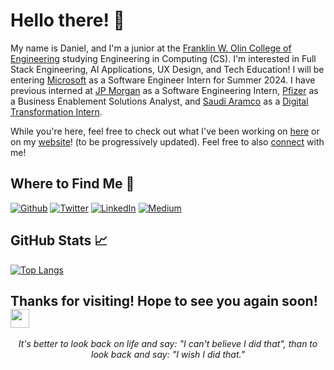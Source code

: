 # Hello there! 👋

My name is Daniel, and I'm a junior at the [Franklin W. Olin College of Engineering](https://www.olin.edu/) studying Engineering in Computing (CS). I'm interested in Full Stack Engineering, AI Applications, UX Design, and Tech Education! I will be entering [Microsoft](https://www.microsoft.com/en-us/) as a Software Engineer Intern for Summer 2024. I have previous interned at [JP Morgan](https://www.jpmorgan.com/global) as a Software Engineering Intern, [Pfizer](https://www.pfizer.com/) as a Business Enablement Solutions Analyst, and [Saudi Aramco](https://www.aramco.com/) as a [Digital Transformation Intern](https://youtu.be/l2-v8Wp2RjI?t=203).

While you're here, feel free to check out what I've been working on [here](https://github.com/DanPark13?tab=repositories) or on my [website](https://danpark13.github.io/)! (to be progressively updated). Feel free to also [connect](https://www.linkedin.com/in/dxnpxrk) with me!

## Where to Find Me 🔎

<p><a href="https://github.com/DanPark13" target="_blank"><img alt="Github" src="https://img.shields.io/badge/GitHub-%2312100E.svg?&style=for-the-badge&logo=Github&logoColor=white" /></a> <a href="https://twitter.com/dxnpxrk" target="_blank"><img alt="Twitter" src="https://img.shields.io/badge/twitter-%231DA1F2.svg?&style=for-the-badge&logo=twitter&logoColor=white" /></a> <a href="https://www.linkedin.com/in/dxnpxrk/" target="_blank"><img alt="LinkedIn" src="https://img.shields.io/badge/linkedin-%230077B5.svg?&style=for-the-badge&logo=linkedin&logoColor=white" /></a> <a href="https://medium.com/@dxnpxrk" target="_blank"><img alt="Medium" src="https://img.shields.io/badge/medium-%2312100E.svg?&style=for-the-badge&logo=medium&logoColor=white" /></a>
</p>

## GitHub Stats 📈

[![Top Langs](https://github-readme-stats.vercel.app/api/top-langs/?username=anuraghazra&layout=compact)](https://github.com/anuraghazra/github-readme-stats)

<h2>Thanks for visiting! Hope to see you again soon! <img src="https://emojis.slackmojis.com/emojis/images/1531849430/4246/blob-sunglasses.gif?1531849430" width="30"/> </h2>

<p align="center"><em>It's better to look back on life and say: "I can't believe I did that", than to look back and say: "I wish I did that."</em>
